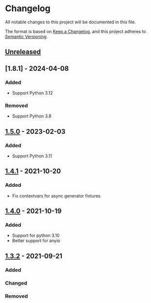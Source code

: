 # Changelog
All notable changes to this project will be documented in this file.

The format is based on [Keep a Changelog](https://keepachangelog.com/en/1.0.0/),
and this project adheres to [Semantic Versioning](https://semver.org/spec/v2.0.0.html).

## [Unreleased]

## [1.8.1] - 2024-04-08
### Added
- Support Python 3.12

### Removed
- Support Python 3.8

## [1.5.0] - 2023-02-03
### Added
- Support Python 3.11

## [1.4.1] - 2021-10-20
### Added
- Fix contextvars for async generator fixtures

## [1.4.0] - 2021-10-19
### Added
- Support for python 3.10
- Better support for anyio

## [1.3.2] - 2021-09-21
### Added

### Changed

### Removed


[Unreleased]: https://github.com/klen/muffin-databases/compare/1.8.1...HEAD
[1.6.0]: https://github.com/klen/muffin-databases/compare/1.5.0...1.8.1
[1.5.0]: https://github.com/klen/muffin-databases/compare/1.4.1...1.5.0
[1.4.1]: https://github.com/klen/muffin-databases/compare/1.4.1...1.5.0
[1.4.1]: https://github.com/klen/muffin-databases/compare/1.4.0...1.4.1
[1.4.0]: https://github.com/klen/muffin-databases/compare/1.3.2...1.4.0
[1.3.2]: https://github.com/klen/muffin-databases/compare/0.1.0...1.3.2
[0.1.0]: https://github.com/olivierlacan/keep-a-changelog/releases/tag/0.1.0
